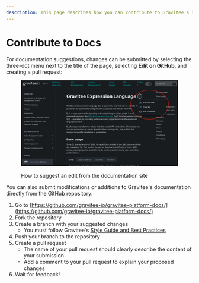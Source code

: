 ```yaml
---
description: This page describes how you can contribute to Gravitee's documentation
---
```


# Contribute to Docs

For documentation suggestions, changes can be submitted by selecting the three-dot menu next to the title of the page, selecting **Edit on GitHub**, and creating a pull request:

<figure><img src="../../.gitbook/assets/edit-on-github (1).png" alt=""><figcaption><p>How to suggest an edit from the documentation site</p></figcaption></figure>

You can also submit modifications or additions to Gravitee's documentation directly from the GitHub repository:

1. Go to [https://github.com/gravitee-io/gravitee-platform-docs/](https://github.com/gravitee-io/gravitee-platform-docs/)
2. Fork the repository
3. Create a branch with your suggested changes
   * You must follow Gravitee's [Style Guide and Best Practices](style-guide-and-best-practices/)
4. Push your branch to the repository&#x20;
5. Create a pull request
   * The name of your pull request should clearly describe the content of your submission
   * Add a comment to your pull request to explain your proposed changes
6. Wait for feedback!
